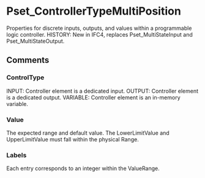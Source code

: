 # Pset_ControllerTypeMultiPosition

Properties for discrete inputs, outputs, and values within a programmable logic controller. HISTORY: New in IFC4, replaces Pset_MultiStateInput and Pset_MultiStateOutput.


## Comments

### ControlType

INPUT: Controller element is a dedicated input.
OUTPUT: Controller element is a dedicated output.
VARIABLE: Controller element is an in-memory variable.

### Value

The expected range and default value. The LowerLimitValue and UpperLimitValue must fall within the physical Range.

### Labels

Each entry corresponds to an integer within the ValueRange.